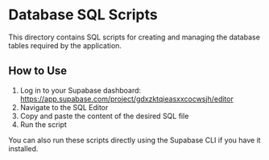 
# Database SQL Scripts

This directory contains SQL scripts for creating and managing the database tables required by the application.

## How to Use

1. Log in to your Supabase dashboard: https://app.supabase.com/project/gdxzktqieasxxcocwsjh/editor
2. Navigate to the SQL Editor
3. Copy and paste the content of the desired SQL file
4. Run the script

You can also run these scripts directly using the Supabase CLI if you have it installed.
